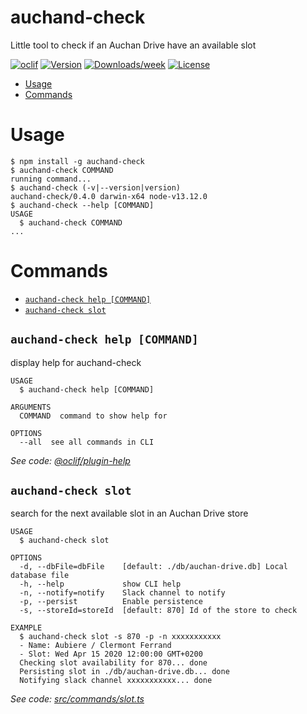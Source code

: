 auchand-check
=============

Little tool to check if an Auchan Drive have an available slot

[![oclif](https://img.shields.io/badge/cli-oclif-brightgreen.svg)](https://oclif.io)
[![Version](https://img.shields.io/npm/v/auchand-check.svg)](https://npmjs.org/package/auchand-check)
[![Downloads/week](https://img.shields.io/npm/dw/auchand-check.svg)](https://npmjs.org/package/auchand-check)
[![License](https://img.shields.io/npm/l/auchand-check.svg)](https://github.com/v-six/auchand-check/blob/master/package.json)

<!-- toc -->
* [Usage](#usage)
* [Commands](#commands)
<!-- tocstop -->
# Usage
<!-- usage -->
```sh-session
$ npm install -g auchand-check
$ auchand-check COMMAND
running command...
$ auchand-check (-v|--version|version)
auchand-check/0.4.0 darwin-x64 node-v13.12.0
$ auchand-check --help [COMMAND]
USAGE
  $ auchand-check COMMAND
...
```
<!-- usagestop -->
# Commands
<!-- commands -->
* [`auchand-check help [COMMAND]`](#auchand-check-help-command)
* [`auchand-check slot`](#auchand-check-slot)

## `auchand-check help [COMMAND]`

display help for auchand-check

```
USAGE
  $ auchand-check help [COMMAND]

ARGUMENTS
  COMMAND  command to show help for

OPTIONS
  --all  see all commands in CLI
```

_See code: [@oclif/plugin-help](https://github.com/oclif/plugin-help/blob/v2.2.3/src/commands/help.ts)_

## `auchand-check slot`

search for the next available slot in an Auchan Drive store

```
USAGE
  $ auchand-check slot

OPTIONS
  -d, --dbFile=dbFile    [default: ./db/auchan-drive.db] Local database file
  -h, --help             show CLI help
  -n, --notify=notify    Slack channel to notify
  -p, --persist          Enable persistence
  -s, --storeId=storeId  [default: 870] Id of the store to check

EXAMPLE
  $ auchand-check slot -s 870 -p -n xxxxxxxxxxx
  - Name: Aubiere / Clermont Ferrand
  - Slot: Wed Apr 15 2020 12:00:00 GMT+0200
  Checking slot availability for 870... done
  Persisting slot in ./db/auchan-drive.db... done
  Notifying slack channel xxxxxxxxxxx... done
```

_See code: [src/commands/slot.ts](https://github.com/v-six/auchand-check/blob/v0.4.0/src/commands/slot.ts)_
<!-- commandsstop -->
